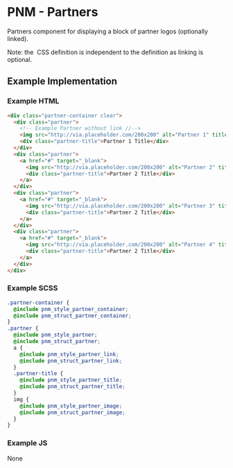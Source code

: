 # PNM - Partners

Partners component for displaying a block of partner logos (optionally linked).

Note: the <img> CSS definition is independent to the <a> definition as linking is optional.

## Example Implementation

### Example HTML
```html
<div class="partner-container clear">
  <div class="partner">
    <!-- Example Partner without link //-->
    <img src="http://via.placeholder.com/200x200" alt="Partner 1" title="Partner 1">
    <div class="partner-title">Partner 1 Title</div>
  </div>
  <div class="partner">
    <a href="#" target="_blank">
      <img src="http://via.placeholder.com/200x200" alt="Partner 2" title="Partner 2">
      <div class="partner-title">Partner 2 Title</div>
    </a>
  </div>
  <div class="partner">
    <a href="#" target="_blank">
      <img src="http://via.placeholder.com/200x200" alt="Partner 3" title="Partner 3">
      <div class="partner-title">Partner 2 Title</div>
    </a>
  </div>
  <div class="partner">
    <a href="#" target="_blank">
      <img src="http://via.placeholder.com/200x200" alt="Partner 4" title="Partner 4">
      <div class="partner-title">Partner 2 Title</div>
    </a>
  </div>
</div>
```

### Example SCSS
```scss
.partner-container {
  @include pnm_style_partner_container;
  @include pnm_struct_partner_container;
}
.partner {
  @include pnm_style_partner;
  @include pnm_struct_partner;
  a {
    @include pnm_style_partner_link;
    @include pnm_struct_partner_link;
  }
  .partner-title {
    @include pnm_style_partner_title;
    @include pnm_struct_partner_title;
  }
  img {
    @include pnm_style_partner_image;
    @include pnm_struct_partner_image;
  }
}
```

### Example JS
None

